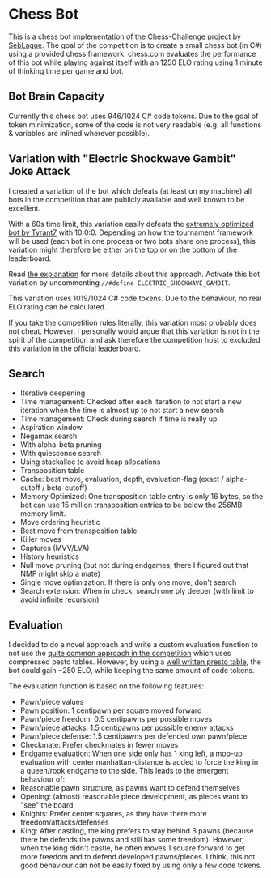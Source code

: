# Chess Bot
This is a chess bot implementation of the [Chess-Challenge project by SebLague](https://github.com/SebLague/Chess-Challenge).
The goal of the competition is to create a small chess bot (in C#) using a provided chess framework.
chess.com evaluates the performance of this bot while playing against itself with an 
1250 ELO rating using 1 minute of thinking time per game and bot.

## Bot Brain Capacity
Currently this chess bot uses 946/1024 C# code tokens. Due to the goal of token minimization, some of the code is not very readable (e.g. all functions & variables are inlined wherever possible).

## Variation with "Electric Shockwave Gambit" Joke Attack
I created a variation of the bot which defeats (at least on my machine) all bots in the competition that are publicly available and well known to be excellent.

With a 60s time limit, this variation easily defeats the [extremely optimized bot by Tyrant7](https://github.com/Tyrant7/Chess-Challenge) with 10:0:0.
Depending on how the tournament framework will be used (each bot in one process or two bots share one process), this variation might therefore be either on the top or on the bottom of the leaderboard.

Read [the explanation](https://github.com/vonox7/Chess-Challenge/blob/main/Chess-Challenge/src/My%20Bot/MyBot.cs#L13) for more details about this approach.
Activate this bot variation by uncommenting `//#define ELECTRIC_SHOCKWAVE_GAMBIT`.

This variation uses 1019/1024 C# code tokens. Due to the behaviour, no real ELO rating can be calculated.

If you take the competition rules literally, this variation most probably does not cheat.
However, I personally would argue that this variation is not in the spirit of the competition and ask therefore the competition host to excluded this variation in the official leaderboard.

## Search
* Iterative deepening
 * Time management: Checked after each iteration to not start a new iteration when the time is almost up to not start a new search
 * Time management: Check during search if time is really up
* Aspiration window
* Negamax search
 * With alpha-beta pruning
 * With quiescence search
 * Using stackalloc to avoid heap allocations
* Transposition table
 * Cache: best move, evaluation, depth, evaluation-flag (exact / alpha-cutoff / beta-cutoff)
 * Memory Optimized: One transposition table entry is only 16 bytes, so the bot can use 15 million transposition entries to be below the 256MB memory limit.
* Move ordering heuristic
 * Best move from transposition table
 * Killer moves
 * Captures (MVV/LVA)
 * History heuristics
* Null move pruning (but not during endgames, there I figured out that NMP might skip a mate)
* Single move optimization: If there is only one move, don't search
* Search extension: When in check, search one ply deeper (with limit to avoid infinite recursion)

## Evaluation
I decided to do a novel approach and write a custom evaluation function to not use the [quite common approach in the competition](https://github.com/SebLague/Chess-Challenge/forks) which uses compressed pesto tables.
However, by using a [well written presto table](https://github.com/Tyrant7/Chess-Challenge/blob/main/Chess-Challenge/src/My%20Bot/MyBot.cs), the bot could gain ~250 ELO, while keeping the same amount of code tokens.

The evaluation function is based on the following features:
 * Pawn/piece values
 * Pawn position: 1 centipawn per square moved forward
 * Pawn/piece freedom: 0.5 centipawns per possible moves
 * Pawn/piece attacks: 1.5 centipawns per possible enemy attacks
 * Pawn/piece defense: 1.5 centipawns per defended own pawn/piece
 * Checkmate: Prefer checkmates in fewer moves
 * Endgame evaluation: When one side only has 1 king left, a mop-up evaluation with center manhattan-distance is added to force the king in a queen/rook endgame to the side.
This leads to the emergent behaviour of:
 * Reasonable pawn structure, as pawns want to defend themselves
 * Opening: (almost) reasonable piece development, as pieces want to "see" the board
 * Knights: Prefer center squares, as they have there more freedom/attacks/defenses
 * King: After castling, the king prefers to stay behind 3 pawns (because there he defends the pawns and still has some freedom). However, when the king didn't castle, he often moves 1 square forward to get more freedom and to defend developed pawns/pieces. I think, this not good behaviour can not be easily fixed by using only a few code tokens.